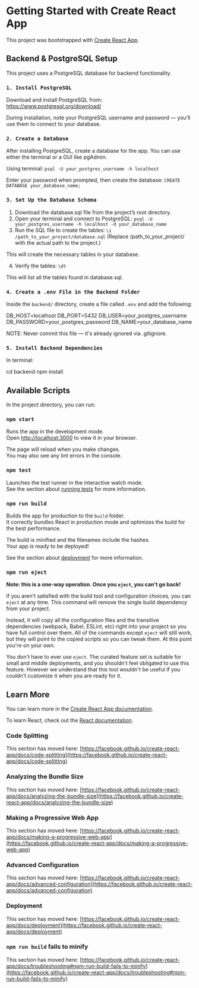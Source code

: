 # Getting Started with Create React App

This project was bootstrapped with [Create React App](https://github.com/facebook/create-react-app).

## Backend & PostgreSQL Setup

This project uses a PostgreSQL database for backend functionality.

### `1. Install PostgreSQL`

Download and install PostgreSQL from: https://www.postgresql.org/download/

During installation, note your PostgreSQL username and password — you’ll use them to connect to your database.

### `2. Create a Database`

After installing PostgreSQL, create a database for the app. You can use either the terminal or a GUI like pgAdmin.

Using terminal: `psql -U your_postgres_username -h localhost`

Enter your password when prompted, then create the database: `CREATE DATABASE your_database_name;`

### `3. Set Up the Database Schema`

1. Download the database.sql file from the project’s root directory.
2. Open your terminal and connect to PostgreSQL: `psql -U your_postgres_username -h localhost -d your_database_name`
3. Run the SQL file to create the tables: `\i /path_to_your_project/database.sql` (Replace /path_to_your_project/ with the actual path to the project.)

This will create the necessary tables in your database.

4. Verify the tables: `\dt`

This will list all the tables found in database.sql.

### `4. Create a .env File in the Backend Folder`

Inside the `backend/` directory, create a file called `.env` and add the following:

DB_HOST=localhost
DB_PORT=5432
DB_USER=your_postgres_username
DB_PASSWORD=your_postgres_password
DB_NAME=your_database_name

NOTE: Never commit this file — it's already ignored via .gitignore.

### `5. Install Backend Dependencies`

In terminal:

cd backend
npm install

## Available Scripts

In the project directory, you can run:

### `npm start`

Runs the app in the development mode.\
Open [http://localhost:3000](http://localhost:3000) to view it in your browser.

The page will reload when you make changes.\
You may also see any lint errors in the console.

### `npm test`

Launches the test runner in the interactive watch mode.\
See the section about [running tests](https://facebook.github.io/create-react-app/docs/running-tests) for more information.

### `npm run build`

Builds the app for production to the `build` folder.\
It correctly bundles React in production mode and optimizes the build for the best performance.

The build is minified and the filenames include the hashes.\
Your app is ready to be deployed!

See the section about [deployment](https://facebook.github.io/create-react-app/docs/deployment) for more information.

### `npm run eject`

**Note: this is a one-way operation. Once you `eject`, you can't go back!**

If you aren't satisfied with the build tool and configuration choices, you can `eject` at any time. This command will remove the single build dependency from your project.

Instead, it will copy all the configuration files and the transitive dependencies (webpack, Babel, ESLint, etc) right into your project so you have full control over them. All of the commands except `eject` will still work, but they will point to the copied scripts so you can tweak them. At this point you're on your own.

You don't have to ever use `eject`. The curated feature set is suitable for small and middle deployments, and you shouldn't feel obligated to use this feature. However we understand that this tool wouldn't be useful if you couldn't customize it when you are ready for it.

## Learn More

You can learn more in the [Create React App documentation](https://facebook.github.io/create-react-app/docs/getting-started).

To learn React, check out the [React documentation](https://reactjs.org/).

### Code Splitting

This section has moved here: [https://facebook.github.io/create-react-app/docs/code-splitting](https://facebook.github.io/create-react-app/docs/code-splitting)

### Analyzing the Bundle Size

This section has moved here: [https://facebook.github.io/create-react-app/docs/analyzing-the-bundle-size](https://facebook.github.io/create-react-app/docs/analyzing-the-bundle-size)

### Making a Progressive Web App

This section has moved here: [https://facebook.github.io/create-react-app/docs/making-a-progressive-web-app](https://facebook.github.io/create-react-app/docs/making-a-progressive-web-app)

### Advanced Configuration

This section has moved here: [https://facebook.github.io/create-react-app/docs/advanced-configuration](https://facebook.github.io/create-react-app/docs/advanced-configuration)

### Deployment

This section has moved here: [https://facebook.github.io/create-react-app/docs/deployment](https://facebook.github.io/create-react-app/docs/deployment)

### `npm run build` fails to minify

This section has moved here: [https://facebook.github.io/create-react-app/docs/troubleshooting#npm-run-build-fails-to-minify](https://facebook.github.io/create-react-app/docs/troubleshooting#npm-run-build-fails-to-minify)
